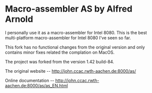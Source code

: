 Macro-assembler AS by Alfred Arnold
===================================

I personally use it as a macro-assembler for Intel 8080. This is the best
multi-platform macro-assembler for Intel 8080 I've seen so far.

This fork has no functional changes from the original version and only contains
minor fixes related the complation on MacOS.

The project was forked from the version 1.42 build-84.

The original website -- http://john.ccac.rwth-aachen.de:8000/as/

Online documentation -- http://john.ccac.rwth-aachen.de:8000/as/as_EN.html
